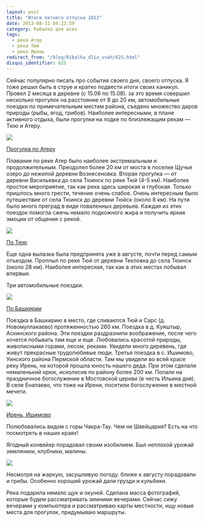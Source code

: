 ```yaml
---
layout: post
title: "Итоги летнего отпуска 2013"
date: 2013-08-31 04:23:59
category: Рыбалка для всех
tags:
  - река Атер
  - река Тюй
  - река Ирень
redirect_from: "/blog/Ribalka_dlia_vseh/625.html"
disqus_identifier: 625
---
```

Сейчас популярно писать про события своего дня, своего отпуска. Я тоже
решил быть в струе и кратко подвести итоги своих каникул. Провел 2
месяца в деревне (с 15.06 по 15.08). за это время совершил несколько
прогулок на расстояние от 8 до 20 км, автомобильные поездки по
примечательным местам района, съедено множество даров природы (рыбы,
ягод, грибов). Наиболее интересными, в плане активного отдыха, были
прогулки на лодке по близлежащим рекам — Тюю и Атеру.

![](http://fishingguru.ru/uploads/images/00/00/01/2013/11/29/a4c39efa50.jpg)

[Прогулка по Атеру][1]

Плавание по реке Атер было наиболее экстремальным и продолжительным.
Преодолел более 20 км от моста в поселке Щучье озеро до нежилой деревни
Вознесеновка. Вторая прогулка — от деревни Васильевка до села Тюинск по реке
Тюй (4-5 км). Наиболее простое мероприятие, так как река здесь широкая и
глубокая. Только пришлось много грести, течение очень слабое. Очень
интересным было путешествие от села Тюинск до деревни Тюйск (около 8 км). На
пути было много преград в виде поваленных деревьев. Каждая из этих
поездок помогла сжечь немало подкожного жира и получить яркие эмоции от
общения с рекой.

![](http://fishingguru.ru/uploads/images/00/00/01/2013/11/29/840036de68.jpg)

[По Тюю][2]

Еще одна вылазка была предпринята уже в августе, почти перед самым
отъездом. Проплыл по реке Тюй от деревни Текловка до села Тюинск (около 28 км).
Наиболее интересная, так как в этих местах побывал впервые.

Три автомобильные поездки.

![](http://fishingguru.ru/uploads/images/00/00/01/2013/11/29/8a3f06760c.jpg)

[По Башкирии][3]

Поездка в Башкирию в место, где сливаются Тюй и Сарс (д. Новомуллакаево)
протяженностью 260 км. Поездка в д. Куяштыр, Аскинского района. Эти
поездки раздразнили воображение, после чего хочется побывать там еще и
еще. Любовались красотой природы, живописными горами, лесом, реками.
Увидели много деревень, где живут прекрасные трудолюбивые люди. Третья
поездка в с. Ишимово, Уинского района Пермской области. Там мы увидели
во всей красе реку Ирень, на которой прошла юность нашего деда. При этом
сделали немаленький крюк, исколесив по району более 200 км. Попали на
праздничное богослужение в Мостовской церкви (в честь Ильина дня). В селе
Енапаево, что тоже на Ирени, посетили богослужение в местной мечети.

![](http://fishingguru.ru/uploads/images/00/00/01/2013/11/29/4bd1009e4d.jpg)

[Ирень, Ишимово][4]

Полюбовались видом с горы Чакра-Тау. Чем не Швейцария? Есть на что
посмотреть в наших краях!

Ягодный конвейер порадовал своим изобилием. Был неплохой урожай
земляники, клубники, малины.

![](http://fishingguru.ru/uploads/images/00/00/01/2013/11/29/078f19b5f4.jpg)

Несмотря на жаркую, засушливую погоду. ближе к августу порадовали и
грибы. Особенно хороший урожай дали грузди и кульбики.

Река подарила немало щук и окуней. Сделана масса фотографий, которые
будем рассматривать зимними вечерами. Сейчас сижу вечерами у компьютера
и рассматриваю карты местности, ищу новые места для прогулок, придумываю
маршруты.

[1]: /blog/Ribalka_dlia_vseh/603.html
[2]: /blog/Ribalka_dlia_vseh/624.html
[3]: /blog/travel/609.html
[4]: /blog/travel/620.html
